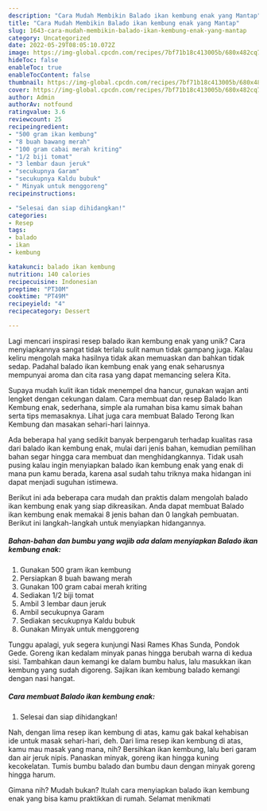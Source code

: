 ```yaml
---
description: "Cara Mudah Membikin Balado ikan kembung enak yang Mantap"
title: "Cara Mudah Membikin Balado ikan kembung enak yang Mantap"
slug: 1643-cara-mudah-membikin-balado-ikan-kembung-enak-yang-mantap
category: Uncategorized
date: 2022-05-29T08:05:10.072Z
image: https://img-global.cpcdn.com/recipes/7bf71b18c413005b/680x482cq70/balado-ikan-kembung-enak-foto-resep-utama.jpg
hideToc: false
enableToc: true
enableTocContent: false
thumbnail: https://img-global.cpcdn.com/recipes/7bf71b18c413005b/680x482cq70/balado-ikan-kembung-enak-foto-resep-utama.jpg
cover: https://img-global.cpcdn.com/recipes/7bf71b18c413005b/680x482cq70/balado-ikan-kembung-enak-foto-resep-utama.jpg
author: Admin
authorAv: notfound
ratingvalue: 3.6
reviewcount: 25
recipeingredient:
- "500 gram ikan kembung"
- "8 buah bawang merah"
- "100 gram cabai merah kriting"
- "1/2 biji tomat"
- "3 lembar daun jeruk"
- "secukupnya Garam"
- "secukupnya Kaldu bubuk"
- " Minyak untuk menggoreng"
recipeinstructions:

- "Selesai dan siap dihidangkan!"
categories:
- Resep
tags:
- balado
- ikan
- kembung

katakunci: balado ikan kembung 
nutrition: 140 calories
recipecuisine: Indonesian
preptime: "PT30M"
cooktime: "PT49M"
recipeyield: "4"
recipecategory: Dessert

---
```





Lagi mencari inspirasi resep balado ikan kembung enak yang unik? Cara menyiapkannya sangat tidak terlalu sulit namun tidak gampang juga. Kalau keliru mengolah maka hasilnya tidak akan memuaskan dan bahkan tidak sedap. Padahal balado ikan kembung enak yang enak seharusnya mempunyai aroma dan cita rasa yang dapat memancing selera Kita.





Supaya mudah kulit ikan tidak menempel dna hancur, gunakan wajan anti lengket dengan cekungan dalam. Cara membuat dan resep Balado Ikan Kembung enak, sederhana, simple ala rumahan bisa kamu simak bahan serta tips memasaknya. Lihat juga cara membuat Balado Terong Ikan Kembung dan masakan sehari-hari lainnya.

Ada beberapa hal yang sedikit banyak berpengaruh terhadap kualitas rasa dari balado ikan kembung enak, mulai dari jenis bahan, kemudian pemilihan bahan segar hingga cara membuat dan menghidangkannya. Tidak usah pusing kalau ingin menyiapkan balado ikan kembung enak yang enak di mana pun kamu berada, karena asal sudah tahu triknya maka hidangan ini dapat menjadi suguhan istimewa.






Berikut ini ada beberapa cara mudah dan praktis dalam mengolah balado ikan kembung enak yang siap dikreasikan. Anda dapat membuat Balado ikan kembung enak memakai 8 jenis bahan dan 0 langkah pembuatan. Berikut ini langkah-langkah untuk menyiapkan hidangannya.

<!--inarticleads1-->

##### Bahan-bahan dan bumbu yang wajib ada dalam menyiapkan Balado ikan kembung enak:

1. Gunakan 500 gram ikan kembung
1. Persiapkan 8 buah bawang merah
1. Gunakan 100 gram cabai merah kriting
1. Sediakan 1/2 biji tomat
1. Ambil 3 lembar daun jeruk
1. Ambil secukupnya Garam
1. Sediakan secukupnya Kaldu bubuk
1. Gunakan  Minyak untuk menggoreng


Tunggu apalagi, yuk segera kunjungi Nasi Rames Khas Sunda, Pondok Gede. Goreng ikan kedalam minyak panas hingga berubah warna di kedua sisi. Tambahkan daun kemangi ke dalam bumbu halus, lalu masukkan ikan kembung yang sudah digoreng. Sajikan ikan kembung balado kemangi dengan nasi hangat. 

<!--inarticleads2-->

##### Cara membuat Balado ikan kembung enak:


1. Selesai dan siap dihidangkan!

Nah, dengan lima resep ikan kembung di atas, kamu gak bakal kehabisan ide untuk masak sehari-hari, deh. Dari lima resep ikan kembung di atas, kamu mau masak yang mana, nih? Bersihkan ikan kembung, lalu beri garam dan air jeruk nipis. Panaskan minyak, goreng ikan hingga kuning kecokelatan. Tumis bumbu balado dan bumbu daun dengan minyak goreng hingga harum. 

Gimana nih? Mudah bukan? Itulah cara menyiapkan balado ikan kembung enak yang bisa kamu praktikkan di rumah. Selamat menikmati
